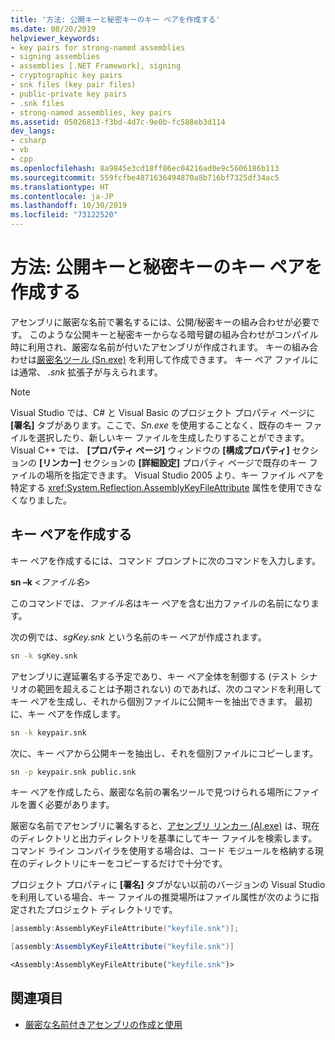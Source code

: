 ```yaml
---
title: '方法: 公開キーと秘密キーのキー ペアを作成する'
ms.date: 08/20/2019
helpviewer_keywords:
- key pairs for strong-named assemblies
- signing assemblies
- assemblies [.NET Framework], signing
- cryptographic key pairs
- snk files (key pair files)
- public-private key pairs
- .snk files
- strong-named assemblies, key pairs
ms.assetid: 05026813-f3bd-4d7c-9e0b-fc588eb3d114
dev_langs:
- csharp
- vb
- cpp
ms.openlocfilehash: 8a9845e3cd18ff86ec04216ad0e9c5606186b113
ms.sourcegitcommit: 559fcfbe4871636494870a8b716bf7325df34ac5
ms.translationtype: HT
ms.contentlocale: ja-JP
ms.lasthandoff: 10/30/2019
ms.locfileid: "73122520"
---
```

# <a name="how-to-create-a-public-private-key-pair"></a>方法: 公開キーと秘密キーのキー ペアを作成する

アセンブリに厳密な名前で署名するには、公開/秘密キーの組み合わせが必要です。 このような公開キーと秘密キーからなる暗号鍵の組み合わせがコンパイル時に利用され、厳密な名前が付いたアセンブリが作成されます。 キーの組み合わせは[厳密名ツール (Sn.exe)](../../framework/tools/sn-exe-strong-name-tool.md) を利用して作成できます。 キー ペア ファイルには通常、 *.snk* 拡張子が与えられます。

> [!NOTE]
> Visual Studio では、C# と Visual Basic のプロジェクト プロパティ ページに **[署名]** タブがあります。ここで、*Sn.exe* を使用することなく、既存のキー ファイルを選択したり、新しいキー ファイルを生成したりすることができます。 Visual C++ では、 **[プロパティ ページ]** ウィンドウの **[構成プロパティ]** セクションの **[リンカー]** セクションの **[詳細設定]** プロパティ ページで既存のキー ファイルの場所を指定できます。 Visual Studio 2005 より、キー ファイル ペアを特定する <xref:System.Reflection.AssemblyKeyFileAttribute> 属性を使用できなくなりました。

## <a name="create-a-key-pair"></a>キー ペアを作成する

キー ペアを作成するには、コマンド プロンプトに次のコマンドを入力します。

**sn –k** \<*ファイル名*>

このコマンドでは、*ファイル名*はキー ペアを含む出力ファイルの名前になります。

次の例では、*sgKey.snk* という名前のキー ペアが作成されます。

```cmd
sn -k sgKey.snk
```

アセンブリに遅延署名する予定であり、キー ペア全体を制御する (テスト シナリオの範囲を超えることは予期されない) のであれば、次のコマンドを利用してキー ペアを生成し、それから個別ファイルに公開キーを抽出できます。 最初に、キー ペアを作成します。

```cmd
sn -k keypair.snk
```

次に、キー ペアから公開キーを抽出し、それを個別ファイルにコピーします。

```cmd
sn -p keypair.snk public.snk
```

キー ペアを作成したら、厳密な名前の署名ツールで見つけられる場所にファイルを置く必要があります。

厳密な名前でアセンブリに署名すると、[アセンブリ リンカー (Al.exe)](../../framework/tools/al-exe-assembly-linker.md) は、現在のディレクトリと出力ディレクトリを基準にしてキー ファイルを検索します。 コマンド ライン コンパイラを使用する場合は、コード モジュールを格納する現在のディレクトリにキーをコピーするだけで十分です。

プロジェクト プロパティに **[署名]** タブがない以前のバージョンの Visual Studio を利用している場合、キー ファイルの推奨場所はファイル属性が次のように指定されたプロジェクト ディレクトリです。

```cpp
[assembly:AssemblyKeyFileAttribute("keyfile.snk")];
```

```csharp
[assembly:AssemblyKeyFileAttribute("keyfile.snk")]
```

```vb
<Assembly:AssemblyKeyFileAttribute("keyfile.snk")>
```

## <a name="see-also"></a>関連項目

- [厳密な名前付きアセンブリの作成と使用](create-use-strong-named.md)
